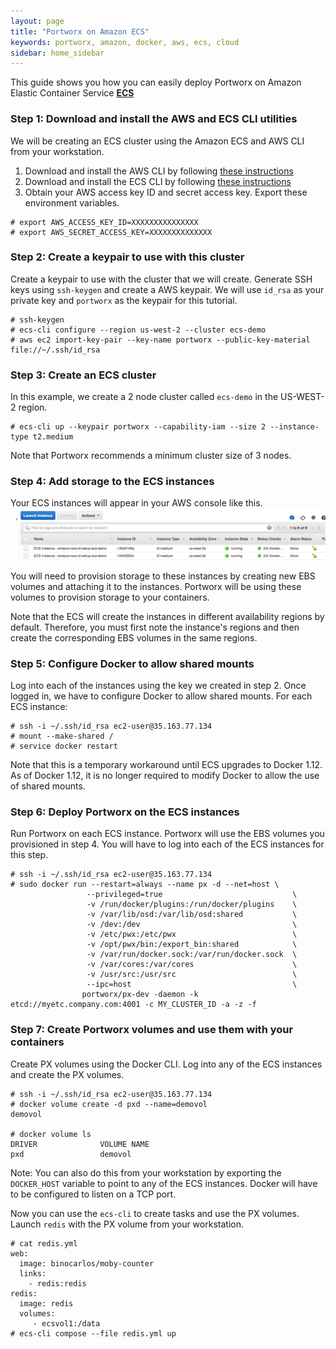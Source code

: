 ```yaml
---
layout: page
title: "Portworx on Amazon ECS"
keywords: portworx, amazon, docker, aws, ecs, cloud
sidebar: home_sidebar
---
```


This guide shows you how you can easily deploy Portworx on Amazon Elastic Container Service [**ECS**](https://aws.amazon.com/ecs/)

### Step 1: Download and install the AWS and ECS CLI utilities
We will be creating an ECS cluster using the Amazon ECS and AWS CLI from your workstation.

1. Download and install the AWS CLI by following [these instructions](http://docs.aws.amazon.com/cli/latest/userguide/installing.html)
2. Download and install the ECS CLI by following [these instructions](http://docs.aws.amazon.com/AmazonECS/latest/developerguide/ECS_CLI_installation.html)
3. Obtain your AWS access key ID and secret access key.  Export these environment variables.

```
# export AWS_ACCESS_KEY_ID=XXXXXXXXXXXXXXX
# export AWS_SECRET_ACCESS_KEY=XXXXXXXXXXXXXX
```

### Step 2: Create a keypair to use with this cluster
Create a keypair to use with the cluster that we will create.  Generate SSH keys using `ssh-keygen` and create a AWS keypair.  We will use `id_rsa` as your private key and `portworx` as the keypair for this tutorial.    

```
# ssh-keygen
# ecs-cli configure --region us-west-2 --cluster ecs-demo
# aws ec2 import-key-pair --key-name portworx --public-key-material file://~/.ssh/id_rsa
```

### Step 3: Create an ECS cluster
In this example, we create a 2 node cluster called `ecs-demo` in the US-WEST-2 region.

```
# ecs-cli up --keypair portworx --capability-iam --size 2 --instance-type t2.medium
```

Note that Portworx recommends a minimum cluster size of 3 nodes.

### Step 4: Add storage to the ECS instances
Your ECS instances will appear in your AWS console like this.
![ECS instances](images/ecs-instances.png "ECS instances")

You will need to provision storage to these instances by creating new EBS volumes and attaching it to the instances.  Portworx will be using these volumes to provision storage to your containers.

Note that the ECS will create the instances in different availability regions by default.  Therefore, you must first note the instance's regions and then create the corresponding EBS volumes in the same regions.

### Step 5: Configure Docker to allow shared mounts
Log into each of the instances using the key we created in step 2.  Once logged in, we have to configure Docker to allow shared mounts.
For each ECS instance:

```
# ssh -i ~/.ssh/id_rsa ec2-user@35.163.77.134
# mount --make-shared /
# service docker restart
```
Note that this is a temporary workaround until ECS upgrades to Docker 1.12.  As of Docker 1.12, it is no longer required to modify Docker to allow the use of shared mounts.

### Step 6: Deploy Portworx on the ECS instances
Run Portworx on each ECS instance.  Portworx will use the EBS volumes you provisioned in step 4.  You will have to log into each of the ECS instances for this step.

```
# ssh -i ~/.ssh/id_rsa ec2-user@35.163.77.134
# sudo docker run --restart=always --name px -d --net=host \
                 --privileged=true                             \
                 -v /run/docker/plugins:/run/docker/plugins    \
                 -v /var/lib/osd:/var/lib/osd:shared           \
                 -v /dev:/dev                                  \
                 -v /etc/pwx:/etc/pwx                          \
                 -v /opt/pwx/bin:/export_bin:shared            \
                 -v /var/run/docker.sock:/var/run/docker.sock  \
                 -v /var/cores:/var/cores                      \
                 -v /usr/src:/usr/src                          \
                 --ipc=host                                    \
                portworx/px-dev -daemon -k etcd://myetc.company.com:4001 -c MY_CLUSTER_ID -a -z -f
```

### Step 7: Create Portworx volumes and use them with your containers
Create PX volumes using the Docker CLI.  Log into any of the ECS instances and create the PX volumes.

```
# ssh -i ~/.ssh/id_rsa ec2-user@35.163.77.134
# docker volume create -d pxd --name=demovol
demovol

# docker volume ls
DRIVER              VOLUME NAME
pxd                 demovol
```
Note: You can also do this from your workstation by exporting the `DOCKER_HOST` variable to point to any of the ECS instances.  Docker will have to be configured to listen on a TCP port.

Now you can use the `ecs-cli` to create tasks and use the PX volumes.  Launch `redis` with the PX volume from your workstation.

```
# cat redis.yml
web:
  image: binocarlos/moby-counter
  links:
    - redis:redis
redis:
  image: redis
  volumes:
     - ecsvol1:/data
# ecs-cli compose --file redis.yml up 
```

